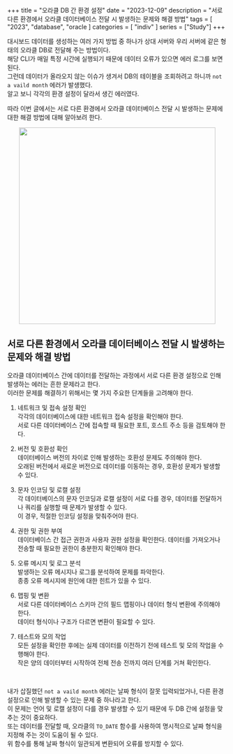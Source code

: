 +++
title = "오라클 DB 간 환경 설정"
date = "2023-12-09"
description = "서로 다른 환경에서 오라클 데이터베이스 전달 시 발생하는 문제와 해결 방법"
tags = [
    "2023",
    "database",
    "oracle
]
categories = [
    "indiv"
]
series = ["Study"]
+++

대시보드 데이터를 생성하는 여러 가지 방법 중 하나가 상대 서버와 우리 서버에 같은 형태의 오라클 DB로 전달해 주는 방법이다. <br>
해당 CLI가 매일 특정 시간에 실행되기 때문에 데이터 오류가 있으면 에러 로그를 보면 된다. <br>
그런데 데이터가 올라오지 않는 이슈가 생겨서 DB의 테이블을 조회하려고 하니까 `not a vaild month` 에러가 발생했다.<br>
알고 보니 각각의 환경 설정이 달라서 생긴 에러였다.

따라 이번 글에서는 서로 다른 환경에서 오라클 데이터베이스 전달 시 발생하는 문제에 대한 해결 방법에 대해 알아보려 한다.

<p align="center"><img src="https://github.com/kmseunh/css-design-tools/assets/105186724/31fdd8c2-6343-4b2a-b80f-4f52ee1e61f7" width="450"></p>

<!--more-->

## 서로 다른 환경에서 오라클 데이터베이스 전달 시 발생하는 문제와 해결 방법

오라클 데이터베이스 간에 데이터를 전달하는 과정에서 서로 다른 환경 설정으로 인해 발생하는 에러는 흔한 문제라고 한다.<br>
이러한 문제를 해결하기 위해서는 몇 가지 주요한 단계들을 고려해야 한다.

1. 네트워크 및 접속 설정 확인<br>
각각의 데이터베이스에 대한 네트워크 접속 설정을 확인해야 한다.<br>
서로 다른 데이터베이스 간에 접속할 때 필요한 포트, 호스트 주소 등을 검토해야 한다.

2. 버전 및 호환성 확인<br>
데이터베이스 버전의 차이로 인해 발생하는 호환성 문제도 주의해야 한다.<br>
오래된 버전에서 새로운 버전으로 데이터를 이동하는 경우, 호환성 문제가 발생할 수 있다.

3. 문자 인코딩 및 로캘 설정<br>
각 데이터베이스의 문자 인코딩과 로캘 설정이 서로 다를 경우, 데이터를 전달하거나 쿼리를 실행할 때 문제가 발생할 수 있다.<br>
이 경우, 적절한 인코딩 설정을 맞춰주어야 한다.

4. 권한 및 권한 부여<br>
데이터베이스 간 접근 권한과 사용자 권한 설정을 확인한다.
데이터를 가져오거나 전송할 때 필요한 권한이 충분한지 확인해야 한다.

5. 오류 메시지 및 로그 분석<br>
발생하는 오류 메시지나 로그를 분석하여 문제를 파악한다.<br>
종종 오류 메시지에 원인에 대한 힌트가 있을 수 있다.

6. 맵핑 및 변환<br>
서로 다른 데이터베이스 스키마 간의 필드 맵핑이나 데이터 형식 변환에 주의해야 한다.<br>
데이터 형식이나 구조가 다르면 변환이 필요할 수 있다.

7. 테스트와 모의 작업<br>
모든 설정을 확인한 후에는 실제 데이터를 이전하기 전에 테스트 및 모의 작업을 수행해야 한다.<br>
작은 양의 데이터부터 시작하여 전체 전송 전까지 여러 단계를 거쳐 확인한다.

<br>

내가 삽질했던 `not a vaild month` 에러는 날짜 형식이 잘못 입력되었거나, 다른 환경 설정으로 인해 발생할 수 있는 문제 중 하나라고 한다.<br>
이 문제는 언어 및 로캘 설정이 다를 경우 발생할 수 있기 때문에 두 DB 간에 설정을 맞추는 것이 중요하다.<br>
또는 데이터를 전달할 때, 오라클의 `TO_DATE` 함수를 사용하여 명시적으로 날짜 형식을 지정해 주는 것이 도움이 될 수 있다.<br>
위 함수를 통해 날짜 형식이 일관되게 변환되어 오류를 방지할 수 있다.
<br>
